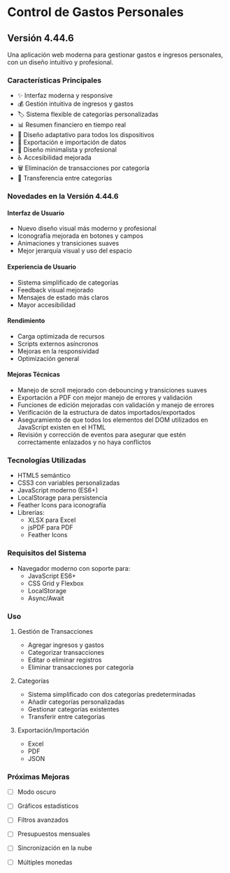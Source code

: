 # Control de Gastos Personales

## Versión 4.44.6

Una aplicación web moderna para gestionar gastos e ingresos personales, con un diseño intuitivo y profesional.

### Características Principales

- ✨ Interfaz moderna y responsive
- 💰 Gestión intuitiva de ingresos y gastos
- 🏷️ Sistema flexible de categorías personalizadas
- 📊 Resumen financiero en tiempo real
- 📱 Diseño adaptativo para todos los dispositivos
- 💾 Exportación e importación de datos
- 🎨 Diseño minimalista y profesional
- ♿ Accesibilidad mejorada
- 🗑️ Eliminación de transacciones por categoría
- 🔄 Transferencia entre categorías

### Novedades en la Versión 4.44.6

#### Interfaz de Usuario

- Nuevo diseño visual más moderno y profesional
- Iconografía mejorada en botones y campos
- Animaciones y transiciones suaves
- Mejor jerarquía visual y uso del espacio

#### Experiencia de Usuario

- Sistema simplificado de categorías
- Feedback visual mejorado
- Mensajes de estado más claros
- Mayor accesibilidad

#### Rendimiento

- Carga optimizada de recursos
- Scripts externos asíncronos
- Mejoras en la responsividad
- Optimización general

#### Mejoras Técnicas

- Manejo de scroll mejorado con debouncing y transiciones suaves
- Exportación a PDF con mejor manejo de errores y validación
- Funciones de edición mejoradas con validación y manejo de errores
- Verificación de la estructura de datos importados/exportados
- Aseguramiento de que todos los elementos del DOM utilizados en JavaScript existen en el HTML
- Revisión y corrección de eventos para asegurar que estén correctamente enlazados y no haya conflictos

### Tecnologías Utilizadas

- HTML5 semántico
- CSS3 con variables personalizadas
- JavaScript moderno (ES6+)
- LocalStorage para persistencia
- Feather Icons para iconografía
- Librerías:
  - XLSX para Excel
  - jsPDF para PDF
  - Feather Icons

### Requisitos del Sistema

- Navegador moderno con soporte para:
  - JavaScript ES6+
  - CSS Grid y Flexbox
  - LocalStorage
  - Async/Await

### Uso

1. Gestión de Transacciones

   - Agregar ingresos y gastos
   - Categorizar transacciones
   - Editar o eliminar registros
   - Eliminar transacciones por categoría

2. Categorías

   - Sistema simplificado con dos categorías predeterminadas
   - Añadir categorías personalizadas
   - Gestionar categorías existentes
   - Transferir entre categorías

3. Exportación/Importación
   - Excel
   - PDF
   - JSON

### Próximas Mejoras

- [ ] Modo oscuro
- [ ] Gráficos estadísticos
- [ ] Filtros avanzados
- [ ] Presupuestos mensuales
- [ ] Sincronización en la nube
- [ ] Múltiples monedas

